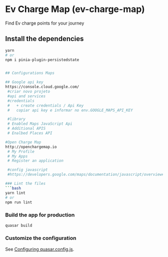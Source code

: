 # Ev Charge Map (ev-charge-map)

Find Ev charge points for your journey

## Install the dependencies
```bash
yarn
# or
npm i pinia-plugin-persistedstate


## Configurations Maps

## Google api key
https://console.cloud.google.com/
 #criar novo projeto
 #api and services
 #credentials
 #   + create credentials / Api Key
 #   copiar api key e informar no env.GOOGLE_MAPS_API_KEY

 #library
 # Enabled Maps JavaScript Api
 # Additional APIS
 # Enalbed Places API

#Open Charge Map
http://openchargemap.io
 # My Profile
 # My Apps
 # Register an application

 #config javascript
 #https://developers.google.com/maps/documentation/javascript/overview#maps_map_simple-javascript

### Lint the files
```bash
yarn lint
# or
npm run lint
```



### Build the app for production
```bash
quasar build
```

### Customize the configuration
See [Configuring quasar.config.js](https://v2.quasar.dev/quasar-cli-vite/quasar-config-js).
